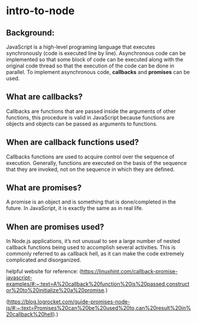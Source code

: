 # intro-to-node

## Background:
JavaScript is a high-level programing language that executes synchronously (code is executed line by line). Asynchronous code can be implemented so that some block of code can be executed along with the original code thread so that the execution of the code can be done in parallel. To implement asynchronous code, **callbacks** and **promises** can be used. 

## What are callbacks?
Callbacks are functions that are passed inside the arguments of other functions, this procedure is valid in JavaScript because functions are objects and objects can be passed as arguments to functions.

## When are callback functions used?
Callbacks functions are used to acquire control over the sequence of execution. Generally, functions are executed on the basis of the sequence that they are invoked, not on the sequence in which they are defined.

## What are promises?
A promise is an object and is something that is done/completed in the future. In JavaScript, it is exactly the same as in real life.

## When are promises used?
In Node.js applications, it’s not unusual to see a large number of nested callback functions being used to accomplish several activities. This is commonly referred to as callback hell, as it can make the code extremely complicated and disorganized.


helpful website for reference:
(https://linuxhint.com/callback-promise-javascript-examples/#:~:text=A%20callback%20function%20is%20passed,constructor%20to%20initialize%20a%20promise.)

(https://blog.logrocket.com/guide-promises-node-js/#:~:text=Promises%20can%20be%20used%20to,can%20result%20in%20callback%20hell).)
